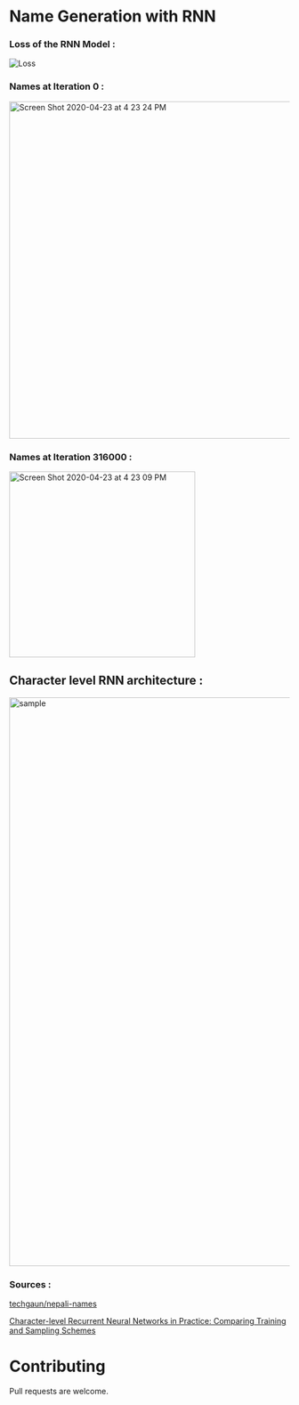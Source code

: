# Name Generation with RNN

### Loss of the RNN Model :

![Loss](https://user-images.githubusercontent.com/53033648/80145857-d8ecea00-857e-11ea-961f-0cd4d5923eac.png)

### Names at Iteration 0 : 

<img width="606" alt="Screen Shot 2020-04-23 at 4 23 24 PM" src="https://user-images.githubusercontent.com/53033648/80145874-e3a77f00-857e-11ea-91ed-2aaf6ca5f517.png">

### Names at Iteration 316000 : 
<img width="334" alt="Screen Shot 2020-04-23 at 4 23 09 PM" src="https://user-images.githubusercontent.com/53033648/80145872-e3a77f00-857e-11ea-85f3-a9310aad259e.png">

## Character level RNN architecture : 

<img width="1022" alt="sample" src="https://user-images.githubusercontent.com/53033648/80164929-3b0e1500-85a8-11ea-8610-819b30590f84.png">

### Sources : 
[techgaun/nepali-names](https://github.com/techgaun/nepali-names)

[Character-level Recurrent Neural Networks in Practice: Comparing Training and Sampling Schemes](https://arxiv.org/pdf/1801.00632.pdf)

# Contributing
Pull requests are welcome.
